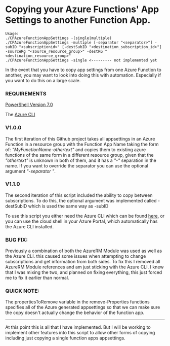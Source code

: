 # Copying your Azure Functions' App Settings to another Function App.

```
Usage: 
./CPAzureFunctionAppSettings -(single|multiple)
./CPAzureFunctionAppSettings -multiple [-separator "<separator>"] -subID "<subscriptionid>" [-destSubID "<destination_subscription_id>"] -sourceRg "<source_resource_group>" -destRG "<destination_resource_group>"
./CPAzureFunctionAppSettings -single <--------- not implemented yet
```

In the event that you have to copy app settings from one Azure Function to another, you may want to look into doing this with automation. Especially if you want to do this on a large scale.

### REQUIREMENTS
[PowerShell Version 7.0](https://github.com/PowerShell/PowerShell/releases/tag/v7.0.0-preview.6) 

The [Azure CLI](https://docs.microsoft.com/en-us/cli/azure/install-azure-cli?view=azure-cli-latest)


### V1.0.0
The first iteration of this Github project takes all appsettings in an Azure Function in a resource group with the Function App Name taking the form of: *"MyFunctionName-othertext"* and copies them to existing azure functions of the same form in a different resource group, given that the *"othertext"* is unknown in both of them, and it has a *"-"* separation in the name. If you want to override the separator you can use the optional argument *"-separator <separator>"*.

### V1.1.0
The second iteration of this script included the ability to copy between subscriptions. To do this, the optional argument was implemented called -destSubID which is used the same way as -subID

To use this script you either need the Azure CLI which can be found [here](https://github.com/Azure/azure-cli/releases), or you can use the cloud shell in your Azure Portal, which automatically has the Azure CLI installed.

### BUG FIX:
Previously a combination of both the AzureRM Module was used as well as the Azure CLI. this caused some issues when attempting to change subscriptions and get information from both sides. To fix this I removed all AzureRM Module references and am just sticking with the Azure CLI. I knew that I was mixing the two, and planned on fixing everything, this just forced me to fix it earlier than normal.

### QUICK NOTE:
The propertiesToRemove variable in the remove-Properties functions specifies all of the Azure generated appsettings so that we can make sure the copy doesn't actually change the behavior of the function app.

--------------

At this point this is all that I have implemented. But I will be working to implement other features into this script to allow other forms of copying including just copying a single function apps appsettings.
